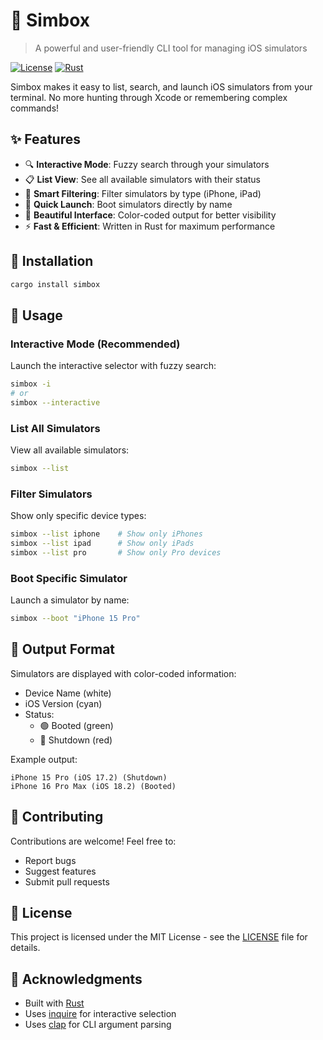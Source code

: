 # 📱 Simbox

> A powerful and user-friendly CLI tool for managing iOS simulators

[![License](https://img.shields.io/badge/license-MIT-blue.svg)](LICENSE)
[![Rust](https://img.shields.io/badge/rust-1.70%2B-orange.svg)](https://www.rust-lang.org)

Simbox makes it easy to list, search, and launch iOS simulators from your terminal. No more hunting through Xcode or remembering complex commands!

## ✨ Features

- 🔍 **Interactive Mode**: Fuzzy search through your simulators
- 📋 **List View**: See all available simulators with their status
- 🎯 **Smart Filtering**: Filter simulators by type (iPhone, iPad)
- 🚀 **Quick Launch**: Boot simulators directly by name
- 🎨 **Beautiful Interface**: Color-coded output for better visibility
- ⚡️ **Fast & Efficient**: Written in Rust for maximum performance

## 🚀 Installation

```bash
cargo install simbox
```

## 🎯 Usage

### Interactive Mode (Recommended)

Launch the interactive selector with fuzzy search:
```bash
simbox -i
# or
simbox --interactive
```

### List All Simulators

View all available simulators:
```bash
simbox --list
```

### Filter Simulators

Show only specific device types:
```bash
simbox --list iphone    # Show only iPhones
simbox --list ipad      # Show only iPads
simbox --list pro       # Show only Pro devices
```

### Boot Specific Simulator

Launch a simulator by name:
```bash
simbox --boot "iPhone 15 Pro"
```

## 🎨 Output Format

Simulators are displayed with color-coded information:
- Device Name (white)
- iOS Version (cyan)
- Status:
  - 🟢 Booted (green)
  - 🔴 Shutdown (red)

Example output:
```
iPhone 15 Pro (iOS 17.2) (Shutdown)
iPhone 16 Pro Max (iOS 18.2) (Booted)
```

## 🤝 Contributing

Contributions are welcome! Feel free to:
- Report bugs
- Suggest features
- Submit pull requests

## 📝 License

This project is licensed under the MIT License - see the [LICENSE](LICENSE) file for details.

## 🙏 Acknowledgments

- Built with [Rust](https://www.rust-lang.org)
- Uses [inquire](https://docs.rs/inquire) for interactive selection
- Uses [clap](https://docs.rs/clap) for CLI argument parsing

